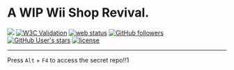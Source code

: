 # A WIP Wii Shop Revival.
<a href="https://discord.gg/SnGzts29Rd"><img src="https://img.shields.io/discord/1289212464973479996?logo=discord&logoColor=white"></a>&nbsp;<a href="#"><img alt="W3C Validation" src="https://img.shields.io/w3c-validation/html?targetUrl=https%3A%2F%2Fshsrv.ct8.pl%2Foss%2Fserv&preset=HTML%204.01%20Transitional%2C%20URL%20%2F%20XHTML%201.0%20Transitional%2C%20URL"></a>&nbsp;<a href="#"><img src="https://img.shields.io/website?url=https%3A%2F%2Fshsrv.ct8.pl" alt="web status"></a>&nbsp;<a href="#"><img alt="GitHub followers" src="https://img.shields.io/github/followers/YetAnotherWSC?style=flat"></a>&nbsp;<a href="#"><img alt="GitHub User's stars" src="https://img.shields.io/github/stars/YetAnotherWSC?style=flat&color=yellow"></a>&nbsp;<a href=""><img alt="license" src="https://img.shields.io/badge/license-GPLv3-GPLv3?style=flat&logo=GNU&color=34BEED"></a>
<hr>
Press <code>Alt</code> + <code>F4</code> to access the secret repo!!1
